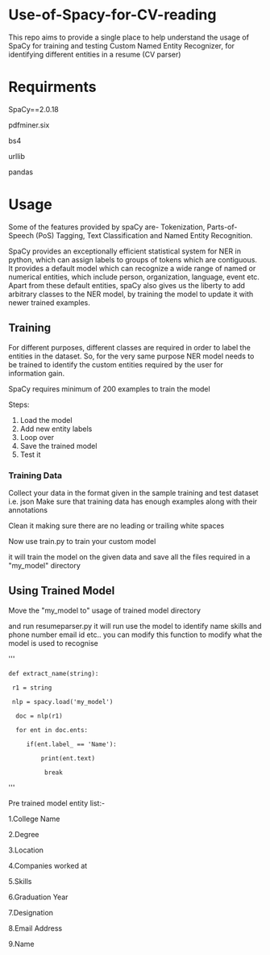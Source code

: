 # Use-of-Spacy-for-CV-reading

This repo  aims to provide a single place to help understand the usage of SpaCy for training and testing Custom Named Entity Recognizer, for identifying different entities in a resume (CV parser)


# Requirments
SpaCy==2.0.18

pdfminer.six

bs4

urllib

pandas


# Usage

Some of the features provided by spaCy are- Tokenization, Parts-of-Speech (PoS) Tagging, Text Classification and Named Entity Recognition.

SpaCy provides an exceptionally efficient statistical system for NER in python, which can assign labels to groups of tokens which are contiguous. It provides a default model which can recognize a wide range of named or numerical entities, which include person, organization, language, event etc. Apart from these default entities, spaCy also gives us the liberty to add arbitrary classes to the NER model, by training the model to update it with newer trained examples.

## Training
For different purposes, different classes are required in order to label the entities in the dataset.
So, for the very same purpose NER model needs to be trained to identify the custom entities required by the user for information gain.

SpaCy requires minimum of 200 examples to train the model

Steps:
1. Load the model
2. Add new entity labels
3. Loop over
4. Save the trained model
5. Test it


### Training Data

Collect your data in the format given in the sample training and test dataset i.e. json
Make sure that training data has enough examples along with their annotations

Clean it making sure there are no leading or trailing white spaces

Now use train.py to train your custom model

  it will train the model on the given data and save all the files required in a "my_model" directory


## Using Trained Model

Move the "my_model to" usage of trained model directory

and run resumeparser.py
  it will run use the model to identify name skills and phone number email id etc..
  you can modify this function to modify what the model is used to recognise

  '''


    def extract_name(string):

     r1 = string

     nlp = spacy.load('my_model')

      doc = nlp(r1)

      for ent in doc.ents:

         if(ent.label_ == 'Name'):

             print(ent.text)

              break

  '''

Pre trained model entity list:-

1.College Name

2.Degree

3.Location

4.Companies worked at

5.Skills

6.Graduation Year

7.Designation

8.Email Address

9.Name
